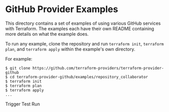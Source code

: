 # GitHub Provider Examples

This directory contains a set of examples of using various GitHub services with
Terraform. The examples each have their own README containing more details
on what the example does.

To run any example, clone the repository and run `terraform init`, `terraform plan`, and `terraform apply` within
the example's own directory.

For example:

```
$ git clone https://github.com/terraform-providers/terraform-provider-github
$ cd terraform-provider-github/examples/repository_collaborator
$ terraform init
$ terraform plan
$ terraform apply
...
```

Trigger Test Run

